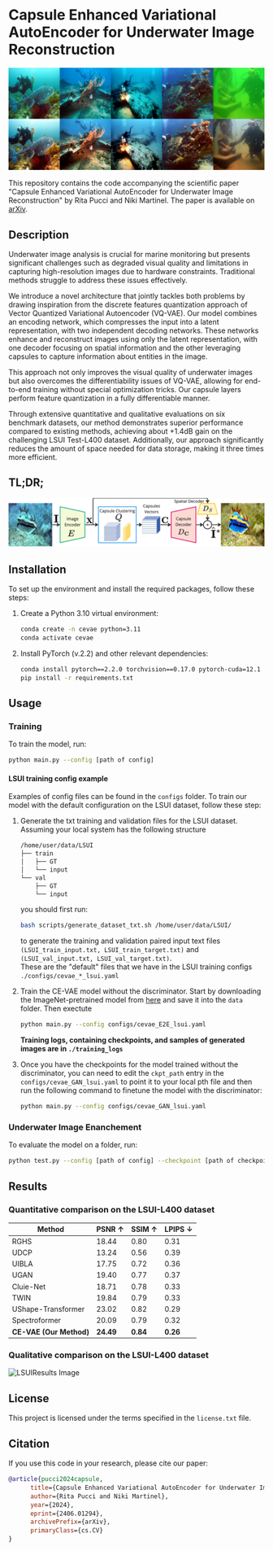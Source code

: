 # Capsule Enhanced Variational AutoEncoder for Underwater Image Reconstruction

![Teaser Image](assets/teaser.png)

This repository contains the code accompanying the scientific paper "Capsule Enhanced Variational AutoEncoder for
Underwater Image Reconstruction" by Rita Pucci and Niki Martinel. The paper is available on [arXiv](https://arxiv.org/abs/2406.01294).

## Description

Underwater image analysis is crucial for marine monitoring but presents significant challenges such as degraded visual
quality and limitations in capturing high-resolution images due to hardware constraints. Traditional methods struggle to
address these issues effectively.

We introduce a novel architecture that jointly tackles both problems by drawing inspiration from the discrete features
quantization approach of Vector Quantized Variational Autoencoder (VQ-VAE). Our model combines an encoding network,
which compresses the input into a latent representation, with two independent decoding networks. These networks enhance
and reconstruct images using only the latent representation, with one decoder focusing on spatial information and the
other leveraging capsules to capture information about entities in the image.

This approach not only improves the visual quality of underwater images but also overcomes the differentiability issues
of VQ-VAE, allowing for end-to-end training without special optimization tricks. Our capsule layers perform feature
quantization in a fully differentiable manner.

Through extensive quantitative and qualitative evaluations on six benchmark datasets, our method demonstrates superior
performance compared to existing methods, achieving about +1.4dB gain on the challenging LSUI Test-L400 dataset.
Additionally, our approach significantly reduces the amount of space needed for data storage, making it three times more
efficient.

## TL;DR;

![Pipeline Image](assets/cevae-pipeline.png)

## Installation

To set up the environment and install the required packages, follow these steps:

1. Create a Python 3.10 virtual environment:
   ```sh
   conda create -n cevae python=3.11
   conda activate cevae
   ```

2. Install PyTorch (v.2.2) and other relevant dependencies:
   ```sh
   conda install pytorch==2.2.0 torchvision==0.17.0 pytorch-cuda=12.1 -c pytorch -c nvidia
   pip install -r requirements.txt
   ```

## Usage

### Training

To train the model, run:

```sh
python main.py --config [path of config]
```

#### LSUI training config example

Examples of config files can be found in the `configs` folder.
To train our model with the default configuration on the LSUI dataset, follow these step:
1. Generate the txt training and validation files for the LSUI dataset. Assuming your local system has the following structure 
   ```
   /home/user/data/LSUI
   ├── train
   │   ├── GT
   │   └── input
   └── val
       ├── GT
       └── input
   ```
   you should first run:
      ```sh
      bash scripts/generate_dataset_txt.sh /home/user/data/LSUI/ 
      ```
   to generate the training and validation paired input text files `(LSUI_train_input.txt, LSUI_train_target.txt)` and `(LSUI_val_input.txt, LSUI_val_target.txt)`.    
   These are the "default" files that we have in the LSUI training configs `./configs/cevae_*_lsui.yaml`

3. Train the CE-VAE model without the
discriminator.
   Start by downloading the ImageNet-pretrained model from [here](https://uniudamce-my.sharepoint.com/:u:/g/personal/niki_martinel_uniud_it/ESe3q_vE9EtJur7Ioda8UMoBS-P8jCZdlXbLO3gp-XUKQg?e=RBpa8x) and save it into the `data` folder. 
   Then exectute
   ```sh
   python main.py --config configs/cevae_E2E_lsui.yaml
   ```
   **Training logs, containing checkpoints, and samples of generated images are in `./training_logs`**

4. Once you have the checkpoints for the model trained without the discriminator, you can need to edit the `ckpt_path` entry in the `configs/cevae_GAN_lsui.yaml` to point it to your local pth file and then run the following command to finetune the model with the discriminator:
   ```sh
   python main.py --config configs/cevae_GAN_lsui.yaml
   ```

### Underwater Image Enanchement

To evaluate the model on a folder, run:

```sh
python test.py --config [path of config] --checkpoint [path of checkpoint] --data-path [folder path containing images to enhance] --output-path [path of output folder where enhanced images will be saved]
```

## Results

### Quantitative comparison on the LSUI-L400 dataset

| Method                                               | PSNR ↑    | SSIM ↑   | LPIPS ↓  |
|------------------------------------------------------|-----------|----------|----------|
| RGHS                           | 18.44     | 0.80     | 0.31     |
| UDCP                            | 13.24     | 0.56     | 0.39     |
| UIBLA                          | 17.75     | 0.72     | 0.36     |
| UGAN                      | 19.40     | 0.77     | 0.37     |
| Cluie-Net                      | 18.71     | 0.78     | 0.33     |
| TWIN                           | 19.84     | 0.79     | 0.33     |
| UShape-Transformer | 23.02     | 0.82     | 0.29     |
| Spectroformer         | 20.09     | 0.79     | 0.32     |
| **CE-VAE (Our Method)**                              | **24.49** | **0.84** | **0.26** |

### Qualitative comparison on the LSUI-L400 dataset

![LSUIResults Image](assets/lsui_l400_psnr.png)

## License

This project is licensed under the terms specified in the `license.txt` file.

## Citation

If you use this code in your research, please cite our paper:

```bibtex
@article{pucci2024capsule,
      title={Capsule Enhanced Variational AutoEncoder for Underwater Image Reconstruction}, 
      author={Rita Pucci and Niki Martinel},
      year={2024},
      eprint={2406.01294},
      archivePrefix={arXiv},
      primaryClass={cs.CV}
}
```

